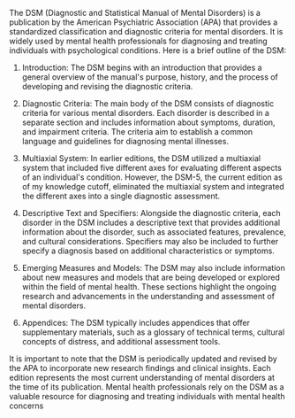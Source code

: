 The DSM (Diagnostic and Statistical Manual of Mental Disorders) is a
publication by the American Psychiatric Association (APA) that provides a
standardized classification and diagnostic criteria for mental disorders. It
is widely used by mental health professionals for diagnosing and treating
individuals with psychological conditions. Here is a brief outline of the DSM:

1. Introduction: The DSM begins with an introduction that provides a general
overview of the manual's purpose, history, and the process of developing
and revising the diagnostic criteria.

2. Diagnostic Criteria: The main body of the DSM consists of diagnostic
criteria for various mental disorders. Each disorder is described in a
separate section and includes information about symptoms, duration, and
impairment criteria. The criteria aim to establish a common language and
guidelines for diagnosing mental illnesses.

3. Multiaxial System: In earlier editions, the DSM utilized a multiaxial
system that included five different axes for evaluating different aspects
of an individual's condition. However, the DSM-5, the current edition as
of my knowledge cutoff, eliminated the multiaxial system and integrated the
different axes into a single diagnostic assessment.

4. Descriptive Text and Specifiers: Alongside the diagnostic criteria, each
disorder in the DSM includes a descriptive text that provides additional
information about the disorder, such as associated features, prevalence,
and cultural considerations. Specifiers may also be included to further
specify a diagnosis based on additional characteristics or symptoms.

5. Emerging Measures and Models: The DSM may also include information about
new measures and models that are being developed or explored within the
field of mental health. These sections highlight the ongoing research and
advancements in the understanding and assessment of mental disorders.

6. Appendices: The DSM typically includes appendices that offer supplementary
materials, such as a glossary of technical terms, cultural concepts of
distress, and additional assessment tools.

It is important to note that the DSM is periodically updated and revised by the
APA to incorporate new research findings and clinical insights. Each edition
represents the most current understanding of mental disorders at the time of
its publication. Mental health professionals rely on the DSM as a valuable
resource for diagnosing and treating individuals with mental health concerns
